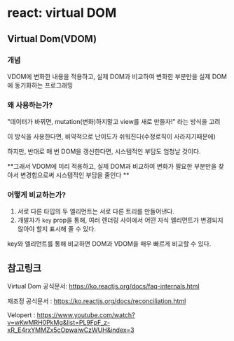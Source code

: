 # react: virtual DOM

## Virtual Dom(VDOM)

### 개념

VDOM에 변화한 내용을 적용하고, 실제 DOM과 비교하여 변화한 부분만을 실제 DOM에 동기화하는 프로그래밍



### 왜 사용하는가?

"데이터가 바뀌면, mutation(변화)하지말고 view를 새로 만들자!" 라는 방식을 고려

이 방식을 사용한다면, 비약적으로 난이도가 쉬워진다(수정로직이 사라지기때문에)

하지만, 반대로 매 번 DOM을 갱신한다면, 시스템적인 부담도 엄청날 것이다.

**그래서 VDOM에 미리 적용하고, 실제 DOM과 비교하여 변화가 필요한 부분만을 찾아서 변경함으로써 시스템적인 부담을 줄인다 **



### 어떻게 비교하는가?

1. 서로 다른 타입의 두 엘리먼트는 서로 다른 트리를 만들어낸다.
2. 개발자가 `key` prop을 통해, 여러 렌더링 사이에서 어떤 자식 엘리먼트가 변경되지 않아야 할지 표시해 줄 수 있다.

key와 엘리먼트를 통해 비교하면 DOM과 VDOM을 매우 빠르게 비교할 수 있다.

 

## 참고링크

Virtual Dom 공식문서: https://ko.reactjs.org/docs/faq-internals.html

재조정 공식문서 : https://ko.reactjs.org/docs/reconciliation.html

Velopert : https://www.youtube.com/watch?v=wKwMRH0PkMg&list=PL9FpF_z-xR_E4rxYMMZx5cOpwaiwCzWUH&index=3
